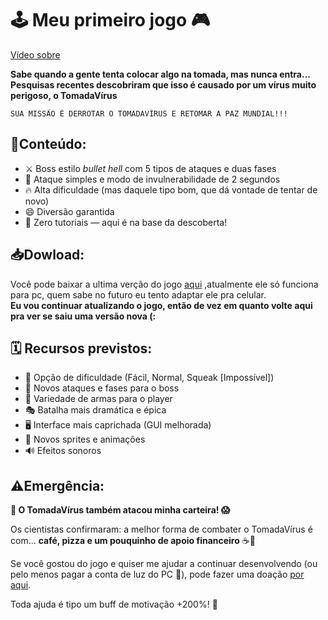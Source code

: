 # 🕹️ Meu primeiro jogo 🎮
[Vídeo sobre](https://youtu.be/98VTcUg1-G0)

**Sabe quando a gente tenta colocar algo na tomada, mas nunca entra...
Pesquisas recentes descobriram que isso é causado por um vírus muito perigoso, o TomadaVírus**
````
SUA MISSÃO É DERROTAR O TOMADAVÍRUS E RETOMAR A PAZ MUNDIAL!!!
````

## 🔌Conteúdo:

- ⚔️ Boss estilo *bullet hell* com 5 tipos de ataques e duas fases
- 🎯 Ataque simples e modo de invulnerabilidade de 2 segundos
- 🔥 Alta dificuldade (mas daquele tipo bom, que dá vontade de tentar de novo)
- 😄 Diversão garantida
- 🤔 Zero tutoriais — aqui é na base da descoberta!

## 📥Dowload:
Você pode baixar a ultima verção do jogo [aqui](https://github.com/lucaphill/TomadaVirus/releases)
,atualmente ele só funciona para pc, quem sabe no futuro eu tento adaptar ele pra celular.
</br>
**Eu vou continuar atualizando o jogo, então de vez em quanto volte aqui pra ver se saiu uma versão nova (:**

## 🗓️ Recursos previstos:


- 🌟 Opção de dificuldade (Fácil, Normal, Squeak [Impossível])
- 🧠 Novos ataques e fases para o boss
- 🔫 Variedade de armas para o player
- 🎭 Batalha mais dramática e épica
- 🖥️ Interface mais caprichada (GUI melhorada)
- 🎨 Novos sprites e animações
- 🔊 Efeitos sonoros


## ⚠️Emergência:
**💸 O TomadaVírus também atacou minha carteira! 😱**

Os cientistas confirmaram: a melhor forma de combater o TomadaVírus é com... **café, pizza e um pouquinho de apoio financeiro** ☕🍕

Se você gostou do jogo e quiser me ajudar a continuar desenvolvendo (ou pelo menos pagar a conta de luz do PC 🧾), pode fazer uma doação [por aqui](https://livepix.gg/lucaphill).

Toda ajuda é tipo um buff de motivação +200%! 💪


